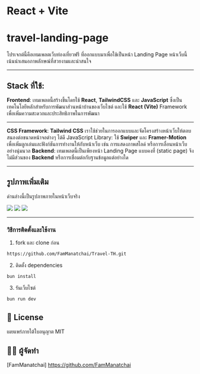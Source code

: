 # React + Vite

# travel-landing-page

โปรเจกต์นี้คือเทมเพลตเว็บท่องเที่ยวฟรี ที่ออกแบบมาเพื่อใช้เป็นหน้า Landing Page หน้าเว็บนี้เน้นนำเสนอภาพลักษณ์ที่สวยงามและน่าสนใจ

---

## **Stack** ที่ใช้:

**Frontend**: เทมเพลตนี้สร้างขึ้นโดยใช้ **React**, **TailwindCSS** และ **JavaScript** ซึ่งเป็นเทคโนโลยีหลักสำหรับการพัฒนาส่วนหน้าบ้านของเว็บไซต์ และใช้ **React (Vite)** Framework เพื่อเพิ่มความสะดวกและประสิทธิภาพในการพัฒนา

---

**CSS Framework**: **Tailwind CSS** เราใช้ช่วยในการออกแบบและจัดโครงสร้างหน้าเว็บให้ตอบสนองต่อขนาดหน้าจอต่างๆ ได้ดี
JavaScript Library: ใช้ **Swiper** และ **Framer-Motion** เพื่อเพิ่มลูกเล่นและฟังก์ชันการทำงานให้กับหน้าเว็บ เช่น การแสดงภาพสไลด์ หรือการเลื่อนหน้าเว็บอย่างนุ่มนวล
**Backend**: เทมเพลตนี้เป็นเพียงหน้า Landing Page แบบคงที่ (static page) จึงไม่มีส่วนของ **Backend** หรือการเชื่อมต่อกับฐานข้อมูลแต่อย่างใด

---

## รูปภาพเพิ่มเติม

ด่านล่างนี้เป็นรูปภาพภายในหน้าเว็บจริง

<div>
    <img src="/Travel-TH/public/pictures/Screenshot from 2025-05-06 11-11-35.png" />
    <img src="/Travel-TH/public/pictures/Screenshot from 2025-05-06 11-11-41.png" />
    <img src="/Travel-TH/public/pictures/Screenshot from 2025-05-06 11-11-48.png" />
</div>

---

### วิธีการติดตั้งและใช้งาน

1. fork และ clone ก่อน

```bash
https://github.com/FamManatchai/Travel-TH.git
```

2. ติดตั้ง dependencies

```bash
bun install
```

3. รันเว็บไซต์

```bash
bun run dev
```

## 📜 License

เผยแพร่ภายใต้ใบอนุญาต MIT

## 👨‍💻 ผู้จัดทำ
[FamManatchai] https://github.com/FamManatchai

